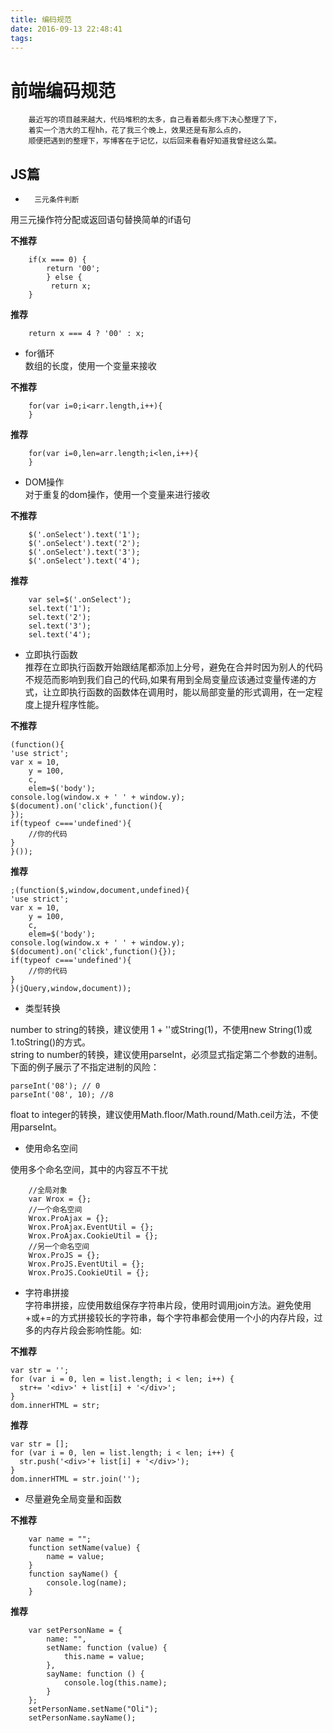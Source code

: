 ```yaml
---
title: 编码规范
date: 2016-09-13 22:48:41
tags:
---
```


# 前端编码规范

        最近写的项目越来越大，代码堆积的太多，自己看着都头疼下决心整理了下，  
        着实一个浩大的工程hh，花了我三个晚上，效果还是有那么点的，
        顺便把遇到的整理下，写博客在于记忆，以后回来看看好知道我曾经这么菜。

## JS篇

*       三元条件判断      
用三元操作符分配或返回语句替换简单的if语句      

**不推荐**

        if(x === 0) {    
            return '00';   
            } else {    
             return x; 
        }       

**推荐**      
                
        return x === 4 ? '00' : x;      

*   for循环       
数组的长度，使用一个变量来接收     

**不推荐**

        for(var i=0;i<arr.length,i++){
        }       

**推荐** 

        for(var i=0,len=arr.length;i<len,i++){
        }    

*   DOM操作  
对于重复的dom操作，使用一个变量来进行接收      

**不推荐**
        
        $('.onSelect').text('1');
        $('.onSelect').text('2');
        $('.onSelect').text('3');
        $('.onSelect').text('4');

**推荐** 

        var sel=$('.onSelect');
        sel.text('1');
        sel.text('2');
        sel.text('3');
        sel.text('4');

*   立即执行函数      
推荐在立即执行函数开始跟结尾都添加上分号，避免在合并时因为别人的代码不规范而影响到我们自己的代码,如果有用到全局变量应该通过变量传递的方式，让立即执行函数的函数体在调用时，能以局部变量的形式调用，在一定程度上提升程序性能。         

**不推荐**

    (function(){
    'use strict';
    var x = 10,
        y = 100,
        c,
        elem=$('body');
    console.log(window.x + ' ' + window.y);
    $(document).on('click',function(){
    });
    if(typeof c==='undefined'){
        //你的代码
    }
    }());

**推荐**

    ;(function($,window,document,undefined){
    'use strict';
    var x = 10,
        y = 100,
        c,
        elem=$('body');
    console.log(window.x + ' ' + window.y);
    $(document).on('click',function(){});
    if(typeof c==='undefined'){
        //你的代码
    }
    }(jQuery,window,document));

*   类型转换

number to string的转换，建议使用 1 + ''或String(1)，不使用new String(1)或1.toString()的方式。     
string to number的转换，建议使用parseInt，必须显式指定第二个参数的进制。下面的例子展示了不指定进制的风险：       

    parseInt('08'); // 0 
    parseInt('08', 10); //8
float to integer的转换，建议使用Math.floor/Math.round/Math.ceil方法，不使用parseInt。

*   使用命名空间

使用多个命名空间，其中的内容互不干扰

        //全局对象
        var Wrox = {};
        //一个命名空间
        Wrox.ProAjax = {};
        Wrox.ProAjax.EventUtil = {};
        Wrox.ProAjax.CookieUtil = {};
        //另一个命名空间
        Wrox.ProJS = {};
        Wrox.ProJS.EventUtil = {};
        Wrox.ProJS.CookieUtil = {};

*   字符串拼接       
字符串拼接，应使用数组保存字符串片段，使用时调用join方法。避免使用+或+=的方式拼接较长的字符串，每个字符串都会使用一个小的内存片段，过多的内存片段会影响性能。如:        

**不推荐**

    var str = ''; 
    for (var i = 0, len = list.length; i < len; i++) { 
      str+= '<div>' + list[i] + '</div>'; 
    } 
    dom.innerHTML = str;

**推荐**

    var str = []; 
    for (var i = 0, len = list.length; i < len; i++) { 
      str.push('<div>'+ list[i] + '</div>'); 
    } 
    dom.innerHTML = str.join('');


*   尽量避免全局变量和函数

**不推荐**

        var name = "";
        function setName(value) {
            name = value;
        }
        function sayName() {
            console.log(name);
        }

**推荐**

        var setPersonName = {
            name: "",
            setName: function (value) {
                this.name = value;
            },
            sayName: function () {
                console.log(this.name);
            }
        };
        setPersonName.setName("Oli");
        setPersonName.sayName();

